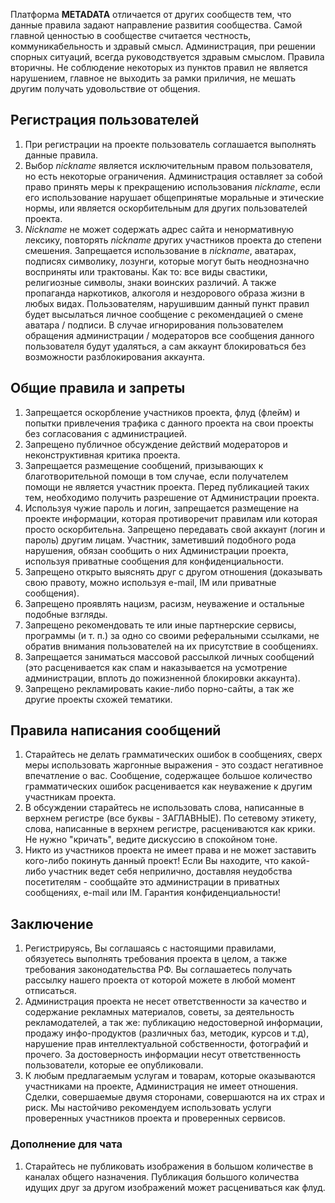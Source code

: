 Платформа **METADATA** отличается от других сообществ тем, что данные правила задают направление развития сообщества. Самой главной ценностью в сообществе считается честность, коммуникабельность и здравый смысл. Администрация, при решении спорных ситуаций, всегда руководствуется здравым смыслом. Правила вторичны. Не соблюдение некоторых из пунктов правил не является нарушением, главное не выходить за рамки приличия, не мешать другим получать удовольствие от общения.

## Регистрация пользователей

1. При регистрации на проекте пользователь соглашается выполнять данные правила.
2. Выбор *nickname* является исключительным правом пользователя, но есть некоторые ограничения. Администрация оставляет за собой право принять меры к прекращению использования *nickname*, если его использование нарушает общепринятые моральные и этические нормы, или является оскорбительным для других пользователей проекта.
3. *Nickname* не может содержать адрес сайта и ненормативную лексику, повторять *nickname* других участников проекта до степени смешения. Запрещается использование в *nickname*, аватарах, подписях символику, лозунги, которые могут быть неоднозначно восприняты или трактованы. Как то: все виды свастики, религиозные символы, знаки воинских различий. А также пропаганда наркотиков, алкоголя и нездорового образа жизни в любых видах. Пользователям, нарушившим данный пункт правил будет высылаться личное сообщение с рекомендацией о смене аватара / подписи. В случае игнорирования пользователем обращения администрации / модераторов все сообщения данного пользователя будут удаляться, а сам аккаунт блокироваться без возможности разблокирования аккаунта.

## Общие правила и запреты

1. Запрещается оскорбление участников проекта, флуд (флейм) и попытки привлечения трафика с данного проекта на свои проекты без согласования с администрацией.
2. Запрещено публичное обсуждение действий модераторов и неконструктивная критика проекта.
3. Запрещается размещение сообщений, призывающих к благотворительной помощи в том случае, если получателем помощи не является участник проекта. Перед публикацией таких тем, необходимо получить разрешение от Администрации проекта.
4. Используя чужие пароль и логин, запрещается размещение на проекте информации, которая противоречит правилам или которая просто оскорбительна. Запрещено передавать свой аккаунт (логин и пароль) другим лицам. Участник, заметивший подобного рода нарушения, обязан сообщить о них Администрации проекта, используя приватные сообщения для конфиденциальности.
5. Запрещено открыто выяснять друг с другом отношения (доказывать свою правоту, можно используя e-mail, IM или приватные сообщения).
6. Запрещено проявлять нацизм, расизм, неуважение и остальные подобные взгляды.
7. Запрещено рекомендовать те или иные партнерские сервисы, программы (и т. п.) за одно со своими реферальными ссылками, не обратив внимания пользователей на их присутствие в сообщениях.
8. Запрещается заниматься массовой рассылкой личных сообщений (это расценивается как спам и наказывается на усмотрение администрации, вплоть до пожизненной блокировки аккаунта).
9. Запрещено рекламировать какие-либо порно-сайты, а так же другие проекты схожей тематики.

## Правила написания сообщений

1. Старайтесь не делать грамматических ошибок в сообщениях, сверх меры использовать жаргонные выражения - это создаст негативное впечатление о вас. Сообщение, содержащее большое количество грамматических ошибок расценивается как неуважение к другим участникам проекта.
2. В обсуждении старайтесь не использовать слова, написанные в верхнем регистре (все буквы - ЗАГЛАВНЫЕ). По сетевому этикету, слова, написанные в верхнем регистре, расцениваются как крики. Не нужно "кричать", ведите дискуссию в спокойном тоне.
3. Никто из участников проекта не имеет права и не может заставить кого-либо покинуть данный проект! Если Вы находите, что какой-либо участник ведет себя неприлично, доставляя неудобства посетителям - сообщайте это администрации в приватных сообщениях, e-mail или IM. Гарантия конфиденциальности!

## Заключение

1. Регистрируясь, Вы соглашаясь с настоящими правилами, обязуетесь выполнять требования проекта в целом, а также требования законодательства РФ. Вы соглашаетесь получать рассылку нашего проекта от которой можете в любой момент отписаться.
2. Администрация проекта не несет ответственности за качество и содержание рекламных материалов, советы, за деятельность рекламодателей, а так же: публикацию недостоверной информации, продажу инфо-продуктов (различных баз, методик, курсов и т.д), нарушение прав интеллектуальной собственности, фотографий и прочего. За достоверность информации несут ответственность пользователи, которые ее опубликовали.
3. К любым предлагаемым услугам и товарам, которые оказываются участниками на проекте, Администрация не имеет отношения. Сделки, совершаемые двумя сторонами, совершаются на их страх и риск. Мы настойчиво рекомендуем использовать услуги проверенных участников проекта и проверенных сервисов.

### Дополнение для чата

1. Старайтесь не публиковать изображения в большом количестве в каналах общего назначения. Публикация большого количества идущих друг за другом изображений может расцениваться как флуд.
